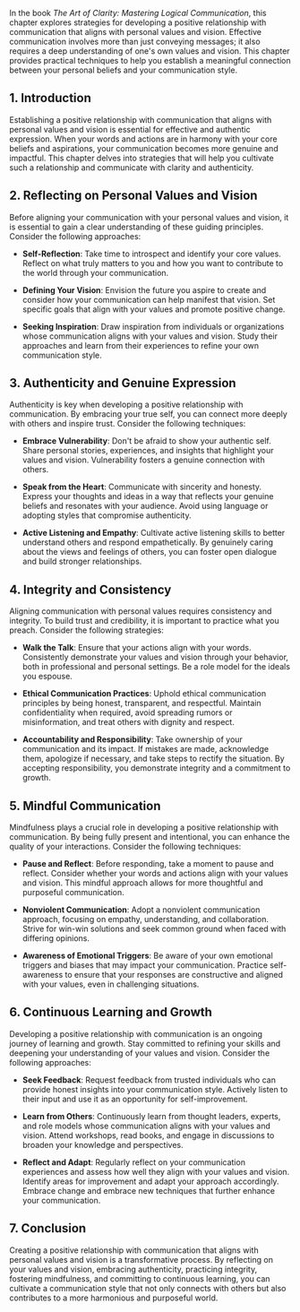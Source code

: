 
In the book *The Art of Clarity: Mastering Logical Communication*, this chapter explores strategies for developing a positive relationship with communication that aligns with personal values and vision. Effective communication involves more than just conveying messages; it also requires a deep understanding of one's own values and vision. This chapter provides practical techniques to help you establish a meaningful connection between your personal beliefs and your communication style.

**1. Introduction**
-------------------

Establishing a positive relationship with communication that aligns with personal values and vision is essential for effective and authentic expression. When your words and actions are in harmony with your core beliefs and aspirations, your communication becomes more genuine and impactful. This chapter delves into strategies that will help you cultivate such a relationship and communicate with clarity and authenticity.

**2. Reflecting on Personal Values and Vision**
-----------------------------------------------

Before aligning your communication with your personal values and vision, it is essential to gain a clear understanding of these guiding principles. Consider the following approaches:

* **Self-Reflection**: Take time to introspect and identify your core values. Reflect on what truly matters to you and how you want to contribute to the world through your communication.

* **Defining Your Vision**: Envision the future you aspire to create and consider how your communication can help manifest that vision. Set specific goals that align with your values and promote positive change.

* **Seeking Inspiration**: Draw inspiration from individuals or organizations whose communication aligns with your values and vision. Study their approaches and learn from their experiences to refine your own communication style.

**3. Authenticity and Genuine Expression**
------------------------------------------

Authenticity is key when developing a positive relationship with communication. By embracing your true self, you can connect more deeply with others and inspire trust. Consider the following techniques:

* **Embrace Vulnerability**: Don't be afraid to show your authentic self. Share personal stories, experiences, and insights that highlight your values and vision. Vulnerability fosters a genuine connection with others.

* **Speak from the Heart**: Communicate with sincerity and honesty. Express your thoughts and ideas in a way that reflects your genuine beliefs and resonates with your audience. Avoid using language or adopting styles that compromise authenticity.

* **Active Listening and Empathy**: Cultivate active listening skills to better understand others and respond empathetically. By genuinely caring about the views and feelings of others, you can foster open dialogue and build stronger relationships.

**4. Integrity and Consistency**
--------------------------------

Aligning communication with personal values requires consistency and integrity. To build trust and credibility, it is important to practice what you preach. Consider the following strategies:

* **Walk the Talk**: Ensure that your actions align with your words. Consistently demonstrate your values and vision through your behavior, both in professional and personal settings. Be a role model for the ideals you espouse.

* **Ethical Communication Practices**: Uphold ethical communication principles by being honest, transparent, and respectful. Maintain confidentiality when required, avoid spreading rumors or misinformation, and treat others with dignity and respect.

* **Accountability and Responsibility**: Take ownership of your communication and its impact. If mistakes are made, acknowledge them, apologize if necessary, and take steps to rectify the situation. By accepting responsibility, you demonstrate integrity and a commitment to growth.

**5. Mindful Communication**
----------------------------

Mindfulness plays a crucial role in developing a positive relationship with communication. By being fully present and intentional, you can enhance the quality of your interactions. Consider the following techniques:

* **Pause and Reflect**: Before responding, take a moment to pause and reflect. Consider whether your words and actions align with your values and vision. This mindful approach allows for more thoughtful and purposeful communication.

* **Nonviolent Communication**: Adopt a nonviolent communication approach, focusing on empathy, understanding, and collaboration. Strive for win-win solutions and seek common ground when faced with differing opinions.

* **Awareness of Emotional Triggers**: Be aware of your own emotional triggers and biases that may impact your communication. Practice self-awareness to ensure that your responses are constructive and aligned with your values, even in challenging situations.

**6. Continuous Learning and Growth**
-------------------------------------

Developing a positive relationship with communication is an ongoing journey of learning and growth. Stay committed to refining your skills and deepening your understanding of your values and vision. Consider the following approaches:

* **Seek Feedback**: Request feedback from trusted individuals who can provide honest insights into your communication style. Actively listen to their input and use it as an opportunity for self-improvement.

* **Learn from Others**: Continuously learn from thought leaders, experts, and role models whose communication aligns with your values and vision. Attend workshops, read books, and engage in discussions to broaden your knowledge and perspectives.

* **Reflect and Adapt**: Regularly reflect on your communication experiences and assess how well they align with your values and vision. Identify areas for improvement and adapt your approach accordingly. Embrace change and embrace new techniques that further enhance your communication.

**7. Conclusion**
-----------------

Creating a positive relationship with communication that aligns with personal values and vision is a transformative process. By reflecting on your values and vision, embracing authenticity, practicing integrity, fostering mindfulness, and committing to continuous learning, you can cultivate a communication style that not only connects with others but also contributes to a more harmonious and purposeful world.
